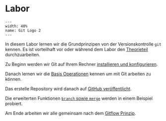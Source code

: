 # Labor

```{figure} resources/icons/git-logo.svg
---
width: 40%
name: Git Logo 2
---
```

In diesem Labor lernen wir die Grundprinzipen von der Versionskontrolle `git` kennen. Es ist vorteilhaft vor oder während dem Labor den [Theorieteil](../intro/00-intro) durchzuarbeiten.

Zu Beginn werden wir Git auf Ihrem Rechner [installieren und konfigurieren](01-config).

Danach lernen wir die [Basis Operationen](02-general) kennen um mit Git arbeiten zu können.

Das erstelle Repository wird danach auf [GitHub veröffentlicht](03-github).

Die erweiterten Funktionen [`branch` sowie `merge`](04-branch-merge) werden in einem Beispiel probiert.

Am Ende arbeiten wir alle gemeinsam nach dem [Gitflow Prinzip](05-gitflow).